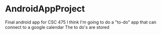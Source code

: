 # AndroidAppProject
Final android app for CSC 475
I think I'm going to do a "to-do" app that can connect to a google calendar
The to do's are stored 
